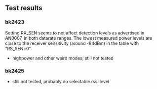 ## Test results

### bk2423

Setting RX_SEN seems to not affect detection levels as advertised in AN0007, in both datarate ranges.
The lowest measured power levels are close to the receiver sensitivity (around -84dBm) in the table with "RS_SEN=0". 

- highpower and other weird modes; still not tested

### bk2425

- still not tested, probably no selectable rssi level